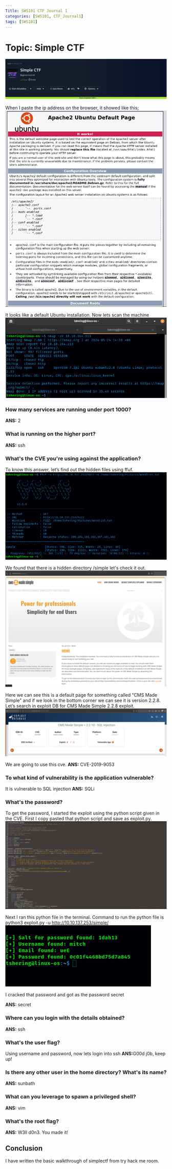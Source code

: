 ```yaml
---
Title: SWS101 CTF Journal 1
categories: [SWS101, CTF_Journal1]
tags: [SWS101]
---
```


# Topic: Simple CTF
![CTF](/pictures/SWS_pictures/simplectf/simplctf.png)

When I paste the ip address on the browser, it showed like this;
![CTF](/pictures/SWS_pictures/simplectf/webpage.png)

It looks like a default Ubuntu installation. Now lets scan the machine
![CTF](/pictures/SWS_pictures/simplectf/nmapscan.png)

### How many services are running under port 1000?
<b>ANS:</b> 2

### What is running on the higher port?
<b>ANS:</b> ssh

### What's the CVE you're using against the application? 
To know this answer, let’s find out the hidden files using ffuf.
![CTF](/pictures/SWS_pictures/simplectf/simpleffuf.png)

We found that there is a hidden directory /simple let's check it out.
![CTF](/pictures/SWS_pictures/simplectf/simple.png)

Here we can see this is a default page for something called “CMS Made Simple” and if we look in the bottom corner we can see it is version 2.2.8. Let’s search in exploit DB for CMS Made Simple 2.2.8 exploit.
![CTF](/pictures/SWS_pictures/simplectf/simplecve.png)

We are going to use this cve.
<b>ANS:</b> CVE-2019-9053

### To what kind of vulnerability is the application vulnerable?
It is vulnerable to SQL injection
<b>ANS:</b> SQLi

### What's the password?
To get the password, I started the exploit using the python script given in the CVE. First I copy pasted that python script and save as exploit.py.
![CTF](/pictures/SWS_pictures/simplectf/simpleexploit.png)

Next I ran this python file in the terminal. Command to run the python file is 
python3 exploit.py -u http://10.10.137.253/simple/ 
![CTF](/pictures/SWS_pictures/simplectf/simplecrack.png)

I cracked that password and got as the password secret

<b>ANS:</b> secret

### Where can you login with the details obtained?
<b>ANS:</b> ssh

### What's the user flag?
Using username and password, now lets login into ssh
<b>ANS:</b>G00d j0b, keep up!

### Is there any other user in the home directory? What's its name? 
<b>ANS:</b> sunbath

### What can you leverage to spawn a privileged shell?
<b>ANS:</b> vim

### What's the root flag?
<b>ANS:</b> W3ll d0n3. You made it!

## Conclusion
I have written the basic walkthrough of simplectf from try hack me room.